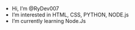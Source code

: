 - Hi, I’m @RyDev007
- I’m interested in HTML, CSS, PYTHON, NODE.js
- I’m currently learning Node.Js

<!---
RyDev007/RyDev007 is a ✨ special ✨ repository because its `README.md` (this file) appears on your GitHub profile.
You can click the Preview link to take a look at your changes.
--->
